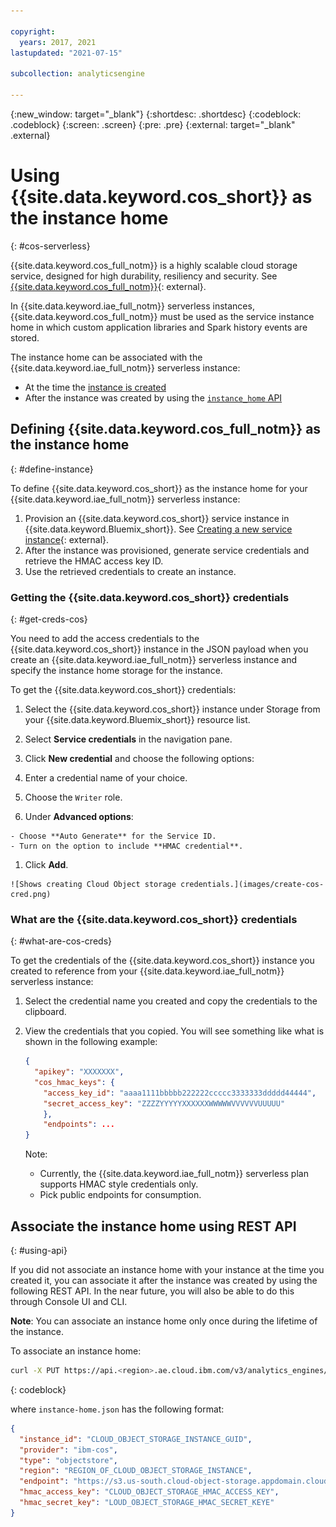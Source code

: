 ```yaml
---

copyright:
  years: 2017, 2021
lastupdated: "2021-07-15"

subcollection: analyticsengine

---
```


<!-- Attribute definitions -->
{:new_window: target="_blank"}
{:shortdesc: .shortdesc}
{:codeblock: .codeblock}
{:screen: .screen}
{:pre: .pre}
{:external: target="_blank" .external}

# Using {{site.data.keyword.cos_short}} as the instance home
{: #cos-serverless}

{{site.data.keyword.cos_full_notm}} is a highly scalable cloud storage service, designed for high durability, resiliency and security. See [{{site.data.keyword.cos_full_notm}}](/docs/cloud-object-storage?topic=cloud-object-storage-about-cloud-object-storage){: external}.

In {{site.data.keyword.iae_full_notm}} serverless instances, {{site.data.keyword.cos_full_notm}} must be used as the service instance home in which custom application libraries and Spark history events are stored.

The instance home can be associated with the {{site.data.keyword.iae_full_notm}} serverless instance:

-	At the time the [instance is created](#define-instance)
-	After the instance was created by using the [`instance_home` API](#using-api)

## Defining {{site.data.keyword.cos_full_notm}} as the instance home
{: #define-instance}

To define {{site.data.keyword.cos_short}} as the instance home for your {{site.data.keyword.iae_full_notm}} serverless instance:

1. Provision an {{site.data.keyword.cos_short}} service instance in {{site.data.keyword.Bluemix_short}}. See [Creating a new service instance](/docs/cloud-object-storage/iam?topic=cloud-object-storage-provision){: external}.
1. After the instance was provisioned, generate service credentials and retrieve the HMAC access key ID.
1. Use the retrieved credentials to create an instance.

### Getting the {{site.data.keyword.cos_short}} credentials
{: #get-creds-cos}

You need to add the access credentials to the {{site.data.keyword.cos_short}} instance in the JSON payload when you create an {{site.data.keyword.iae_full_notm}} serverless instance and specify the instance home storage for the instance.

To get the {{site.data.keyword.cos_short}} credentials:

1. Select the {{site.data.keyword.cos_short}} instance under Storage from your {{site.data.keyword.Bluemix_short}} resource list.
1. Select **Service credentials** in the navigation pane.
1. Click **New credential** and choose the following options:

  1. Enter a credential name of your choice.
  1. Choose the `Writer` role.
  1. Under **Advanced options**:

    - Choose **Auto Generate** for the Service ID.
    - Turn on the option to include **HMAC credential**.
  1.	Click **Add**.

    ![Shows creating Cloud Object storage credentials.](images/create-cos-cred.png)

### What are the {{site.data.keyword.cos_short}} credentials
{: #what-are-cos-creds}

To  get the credentials of the {{site.data.keyword.cos_short}} instance you created to reference from your {{site.data.keyword.iae_full_notm}} serverless instance:

1. Select the credential name you created and copy the credentials to the clipboard.
1. View the credentials that you copied. You will see something like what is shown in the following example:
   ```json
   {
     "apikey": "XXXXXXX",
     "cos_hmac_keys": {
       "access_key_id": "aaaa1111bbbbb222222ccccc3333333ddddd44444",
       "secret_access_key": "ZZZZYYYYYXXXXXXWWWWWVVVVVVUUUUU"
       },
       "endpoints": ...
   }
   ```

   Note:

   - Currently, the {{site.data.keyword.iae_full_notm}} serverless plan supports HMAC style credentials only.
   - Pick public endpoints for consumption.
   <!--- The endpoint to your {{site.data.keyword.cos_full_notm}} instance should be the `direct` endpoint. You can find the `direct` endpoint to your {{site.data.keyword.cos_full_notm}} instance on the {{site.data.keyword.Bluemix_short}} dashboard by selecting cross regional resiliency, the location, and then clicking on your service instance. You can copy the direct endpoint from the **Endpoints** page.-->

## Associate the instance home using REST API
{: #using-api}

If you did not associate an instance home with your instance at the time you created it, you can associate it after the instance was created by using the following REST API. In the near future, you will also be able to do this through Console UI and CLI.

**Note**: You can associate an instance home only once during the lifetime of the instance.

To associate an instance home:
```sh
curl -X PUT https://api.<region>.ae.cloud.ibm.com/v3/analytics_engines/<instance-id>/instance_home --header "Authorization: Bearer <IAM token>" -H "content-type: application/json" -d @instance-home.json
```
{: codeblock}

where `instance-home.json`  has the following format:

```json
{
  "instance_id": "CLOUD_OBJECT_STORAGE_INSTANCE_GUID",
  "provider": "ibm-cos",
  "type": "objectstore",
  "region": "REGION_OF_CLOUD_OBJECT_STORAGE_INSTANCE",
  "endpoint": "https://s3.us-south.cloud-object-storage.appdomain.cloud",
  "hmac_access_key": "CLOUD_OBJECT_STORAGE_HMAC_ACCESS_KEY",
  "hmac_secret_key": "LOUD_OBJECT_STORAGE_HMAC_SECRET_KEYE"
}

```
